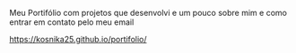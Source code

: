 
Meu Portifólio com projetos que desenvolvi e um pouco sobre mim e como entrar em contato pelo meu email

https://kosnika25.github.io/portifolio/
